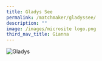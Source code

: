 ```yaml
---
title: Gladys See
permalink: /matchmaker/gladyssee/
description: ""
image: /images/microsite logo.png
third_nav_title: Gianna
---
```

<img border="0" alt="Gladys" src="https://i.ibb.co/SBjXFht/Gladys.png">